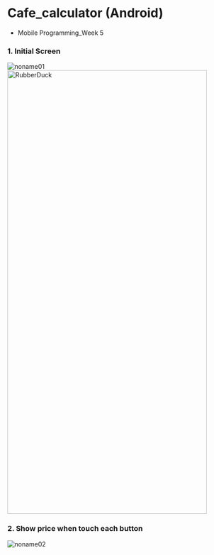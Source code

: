 # Cafe_calculator (Android)

* Mobile Programming_Week 5


### 1. Initial Screen

![noname01](https://user-images.githubusercontent.com/62924325/136975332-1319fe2d-6e3b-4de4-a1d5-8318ea1313ed.jpg)
<img src="https://user-images.githubusercontent.com/62924325/136975332-1319fe2d-6e3b-4de4-a1d5-8318ea1313ed.jpg" width="450px" height="1000px" title="px(픽셀) 크기 설정" alt="RubberDuck"></img><br/>


### 2. Show price when touch each button

![noname02](https://user-images.githubusercontent.com/62924325/136975336-a0ecf2f2-2fbf-4efd-8ff1-08c922b6f11c.jpg)

